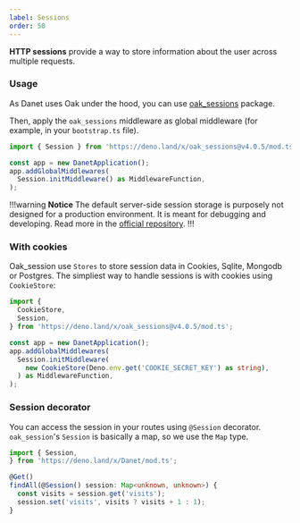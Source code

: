 ```yaml
---
label: Sessions
order: 50
---
```


**HTTP sessions** provide a way to store information about the user across multiple requests.

### Usage

As Danet uses Oak under the hood, you can use [oak_sessions](https://deno.land/x/oak_sessions) package.

Then, apply the `oak_sessions` middleware as global middleware (for example, in your `bootstrap.ts` file).

```typescript
import { Session } from 'https://deno.land/x/oak_sessions@v4.0.5/mod.ts';

const app = new DanetApplication();
app.addGlobalMiddlewares(
  Session.initMiddleware() as MiddlewareFunction,
);
```
!!!warning **Notice**
The default server-side session storage is purposely not designed for a production environment. It is meant for debugging and developing. Read more in the [official repository](https://deno.land/x/oak_sessions).
!!!

### With cookies

Oak_session use `Stores` to store session data in Cookies, Sqlite, Mongodb or Postgres.
The simpliest way to handle sessions is with cookies using `CookieStore`: 


```typescript
import {
  CookieStore,
  Session,
} from 'https://deno.land/x/oak_sessions@v4.0.5/mod.ts';

const app = new DanetApplication();
app.addGlobalMiddlewares(
  Session.initMiddleware(
    new CookieStore(Deno.env.get('COOKIE_SECRET_KEY') as string),
  ) as MiddlewareFunction,
);
```

### Session decorator

You can access the session in your routes using `@Session` decorator.
`oak_session`'s `Session` is basically a map, so we use the `Map` type.

```ts
import { Session,
} from 'https://deno.land/x/Danet/mod.ts';

@Get()
findAll(@Session() session: Map<unknown, unknown>) {
  const visits = session.get('visits');
  session.set('visits', visits ? visits + 1 : 1);
}
```